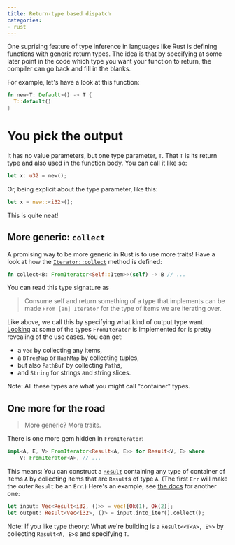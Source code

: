 ```yaml
---
title: Return-type based dispatch
categories:
- rust
---
```


One suprising feature of type inference in languages like Rust
is defining functions with generic return types.
The idea is that by specifying at some later point in the code
which type you want your function to return,
the compiler can go back and fill in the blanks.

For example, let's have a look at this function:

```rust
fn new<T: Default>() -> T {
  T::default()
}
```

# You pick the output

It has no value parameters, but one type parameter, `T`.
That `T` is its return type and also used in the function body.
You can call it like so:

```rust
let x: u32 = new();
```

Or, being explicit about the type parameter, like this:

```rust
let x = new::<i32>();
```

This is quite neat!

## More generic: `collect`

A promising way to be more generic in Rust
is to use more traits!
Have a look at how the [`Iterator::collect`] method is defined:

```rust
fn collect<B: FromIterator<Self::Item>>(self) -> B // ...
```

You can read this type signature as

> Consume self and return something
> of a type that implements can be made `From [an] Iterator`
> for the type of items we are iterating over.

Like above,
we call this by specifying what kind of output type want.
[Looking][`FromIterator` implemtators] at some of the types `FromIterator` is implemented for
is pretty revealing of the use cases.
You can get:

- a `Vec` by collecting any items,
- a `BTreeMap` or `HashMap` by collecting tuples,
- but also `PathBuf` by collecting `Path`s,
- and `String` for strings and string slices.

Note: All these types are what you might call "container" types.

## One more for the road

> More generic? More traits.

There is one more gem hidden in `FromIterator`:

```rust
impl<A, E, V> FromIterator<Result<A, E>> for Result<V, E> where
    V: FromIterator<A>, // ...
```

This means:
You can construct a [`Result`] containing
any type of container of items `A`
by collecting items that are `Result`s of type `A`.
(The first `Err` will make the outer `Result` be an `Err`.)
Here's an example, see [the docs][`FromIterator for Result`] for another one:

```rust
let input: Vec<Result<i32, ()>> = vec![Ok(1), Ok(2)];
let output: Result<Vec<i32>, ()> = input.into_iter().collect();
```

Note: If you like type theory:
What we're building is a `Result<<T<A>, E>>`
by collecting `Result<A, E>`s and specifying `T`.

[`Iterator::collect`]: https://doc.rust-lang.org/1.41.1/std/iter/trait.Iterator.html#method.collect
[`FromIterator` implemtators]: https://doc.rust-lang.org/1.41.1/std/iter/trait.FromIterator.html#implementors
[`Result`]: https://doc.rust-lang.org/1.41.1/std/result/enum.Result.html
[`FromIterator for Result`]: https://doc.rust-lang.org/1.41.1/std/iter/trait.FromIterator.html#method.from_iter-14
